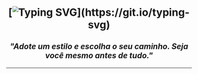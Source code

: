 <h1 align="center" style="font-weight: bold;">

[![Typing SVG](https://readme-typing-svg.demolab.com?font=Fira+Code&pause=1000&color=7CB0FF&width=435&lines=ol%C3%A1%2C+sou+Alexsandro%2C+seja+Bem+Vindo!)](https://git.io/typing-svg)

</h1>

<h2 align="center" style="font-style: italic;">

_"Adote um estilo e escolha o seu caminho. Seja você mesmo antes de tudo."_

</h2>


---


<!--

[![GitHub Streak](https://streak-stats.demolab.com?user=toledomg&theme=onedark&locale=pt-br&date_format=j%20M%5B%20Y%5D)](https://git.io/streak-stats)

---


**toledomg/toledomg** is a ✨ _special_ ✨ repository because its `README.md` (this file) appears on your GitHub profile.

Here are some ideas to get you started:

- 🔭 I’m currently working on ...
- 🌱 I’m currently learning ...
- 👯 I’m looking to collaborate on ...
- 🤔 I’m looking for help with ...
- 💬 Ask me about ...
- 📫 How to reach me: ...
- 😄 Pronouns: ...
- ⚡ Fun fact: ...
- ✨special ✨
-->
